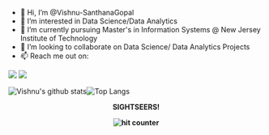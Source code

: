 - 👋 Hi, I’m @Vishnu-SanthanaGopal
- 👀 I’m interested in Data Science/Data Analytics
- 🌱 I’m currently pursuing Master's in Information Systems @ New Jersey Institute of Technology
- 💞️ I’m looking to collaborate on Data Science/ Data Analytics Projects
- 📫 Reach me out on:

[<img src="https://img.shields.io/badge/linkedin-%230077B5.svg?&style=for-the-badge&logo=linkedin&logoColor=white" />](http://www.linkedin.com/in/vishnu-santhana-gopal) [<img src = "https://img.shields.io/badge/instagram-%23E4405F.svg?&style=for-the-badge&logo=instagram&logoColor=white">](http://instagram.com/vishnu_.28)

![Vishnu's github stats](https://github-readme-stats.vercel.app/api?username=Vishnu-SanthanaGopal&count_private=true&show_icons=true&theme=dark)![Top Langs](https://github-readme-stats.vercel.app/api/top-langs/?username=Vishnu-SanthanaGopal&layout=compact&theme=dark)<br>

<div align="center">
 <p><strong>SIGHTSEERS!<Strong></p>
 <img src="https://profile-counter.glitch.me/Vishnu-SanthanaGopal/count.svg" alt="hit counter" align="center">
</div>
